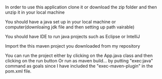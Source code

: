 In order to use this application clone it or download the zip folder and then unzip it in your local machine

You should have a java set up in your local machine or computer(downloaing jdk file and then setting up path vairable)

You should have IDE to run java projects such as Eclipse or IntelliJ

Import the this maven project you downloaded from my repository

You can run the project either by clicking on the App.java class and then clicking on the run button
Or run as maven build... by putting "exec:java" command as goals since I have included the "exec-maven-plugin" in the pom.xml file. 
